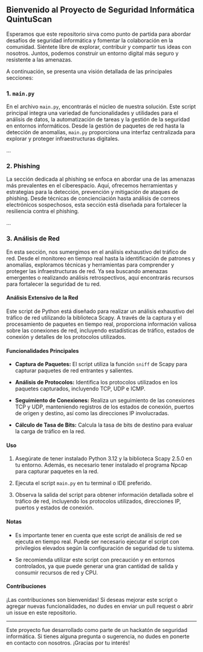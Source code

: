 ## Bienvenido al Proyecto de Seguridad Informática QuintuScan

Esperamos que este repositorio sirva como punto de partida para abordar desafíos de seguridad informática y fomentar la colaboración en la comunidad. Siéntete libre de explorar, contribuir y compartir tus ideas con nosotros. Juntos, podemos construir un entorno digital más seguro y resistente a las amenazas.

 A continuación, se presenta una visión detallada de las principales secciones:

### 1. `main.py`

En el archivo `main.py`, encontrarás el núcleo de nuestra solución. Este script principal integra una variedad de funcionalidades y utilidades para el análisis de datos, la automatización de tareas y la gestión de la seguridad en entornos informáticos. Desde la gestión de paquetes de red hasta la detección de anomalías, `main.py` proporciona una interfaz centralizada para explorar y proteger infraestructuras digitales.

...

### 2. Phishing

La sección dedicada al phishing se enfoca en abordar una de las amenazas más prevalentes en el ciberespacio. Aquí, ofrecemos herramientas y estrategias para la detección, prevención y mitigación de ataques de phishing. Desde técnicas de concienciación hasta análisis de correos electrónicos sospechosos, esta sección está diseñada para fortalecer la resiliencia contra el phishing.

...

### 3. Análisis de Red

En esta sección, nos sumergimos en el análisis exhaustivo del tráfico de red. Desde el monitoreo en tiempo real hasta la identificación de patrones y anomalías, exploramos técnicas y herramientas para comprender y proteger las infraestructuras de red. Ya sea buscando amenazas emergentes o realizando análisis retrospectivos, aquí encontrarás recursos para fortalecer la seguridad de tu red.

#### Análisis Extensivo de la Red

Este script de Python está diseñado para realizar un análisis exhaustivo del tráfico de red utilizando la biblioteca Scapy. A través de la captura y el procesamiento de paquetes en tiempo real, proporciona información valiosa sobre las conexiones de red, incluyendo estadísticas de tráfico, estados de conexión y detalles de los protocolos utilizados.

#### Funcionalidades Principales

- **Captura de Paquetes:** El script utiliza la función `sniff` de Scapy para capturar paquetes de red entrantes y salientes.
  
- **Análisis de Protocolos:** Identifica los protocolos utilizados en los paquetes capturados, incluyendo TCP, UDP e ICMP.
  
- **Seguimiento de Conexiones:** Realiza un seguimiento de las conexiones TCP y UDP, manteniendo registros de los estados de conexión, puertos de origen y destino, así como las direcciones IP involucradas.
  
- **Cálculo de Tasa de Bits:** Calcula la tasa de bits de destino para evaluar la carga de tráfico en la red.
  
#### Uso

1. Asegúrate de tener instalado Python 3.12 y la biblioteca Scapy 2.5.0 en tu entorno. Además, es necesario tener instalado el programa Npcap para capturar paquetes en la red.

2. Ejecuta el script `main.py` en tu terminal o IDE preferido.

3. Observa la salida del script para obtener información detallada sobre el tráfico de red, incluyendo los protocolos utilizados, direcciones IP, puertos y estados de conexión.

#### Notas

- Es importante tener en cuenta que este script de análisis de red se ejecuta en tiempo real. Puede ser necesario ejecutar el script con privilegios elevados según la configuración de seguridad de tu sistema.

- Se recomienda utilizar este script con precaución y en entornos controlados, ya que puede generar una gran cantidad de salida y consumir recursos de red y CPU.

#### Contribuciones

¡Las contribuciones son bienvenidas! Si deseas mejorar este script o agregar nuevas funcionalidades, no dudes en enviar un pull request o abrir un issue en este repositorio.

---
Este proyecto fue desarrollado como parte de un hackatón de seguridad informática. Si tienes alguna pregunta o sugerencia, no dudes en ponerte en contacto con nosotros. ¡Gracias por tu interés!